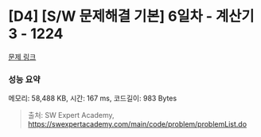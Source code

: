 # [D4] [S/W 문제해결 기본] 6일차 - 계산기3 - 1224 

[문제 링크](https://swexpertacademy.com/main/code/problem/problemDetail.do?contestProbId=AV14tDX6AFgCFAYD) 

### 성능 요약

메모리: 58,488 KB, 시간: 167 ms, 코드길이: 983 Bytes



> 출처: SW Expert Academy, https://swexpertacademy.com/main/code/problem/problemList.do
